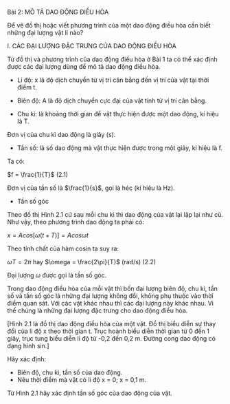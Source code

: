 Bài 2: MÔ TẢ DAO ĐỘNG ĐIỀU HÒA

Để vẽ đồ thị hoặc viết phương trình của một dao động điều hòa cần biết những đại lượng vật lí nào?

I. CÁC ĐẠI LƯỢNG ĐẶC TRƯNG CỦA DAO ĐỘNG ĐIỀU HÒA

Từ đồ thị và phương trình của dao động điều hòa ở Bài 1 ta có thể xác định được các đại lượng dùng để mô tả dao động điều hòa.

- Li độ: x là độ dịch chuyển từ vị trí cân bằng đến vị trí của vật tại thời điểm t.

- Biên độ: A là độ dịch chuyển cực đại của vật tính từ vị trí cân bằng.

- Chu kì: là khoảng thời gian để vật thực hiện được một dao động, kí hiệu là T.

Đơn vị của chu kì dao động là giây (s).

- Tần số: là số dao động mà vật thực hiện được trong một giây, kí hiệu là f.

Ta có:

$f = \frac{1}{T}$  (2.1)

Đơn vị của tần số là $\frac{1}{s}$, gọi là héc (kí hiệu là Hz).

- Tần số góc

Theo đồ thị Hình 2.1 cứ sau mỗi chu kì thì dao động của vật lại lặp lại như cũ. Như vậy, theo phương trình dao động ta phải có:

$x = Acos[\omega(t + T)] = Acos\omega t$

Theo tính chất của hàm cosin ta suy ra:

$\omega T = 2\pi$ hay $\omega = \frac{2\pi}{T}$ (rad/s)  (2.2)

Đại lượng $\omega$ được gọi là tần số góc.

Trong dao động điều hòa của mỗi vật thì bốn đại lượng biên độ, chu kì, tần số và tần số góc là những đại lượng không đổi, không phụ thuộc vào thời điểm quan sát. Với các vật khác nhau thì các đại lượng này khác nhau. Vì thế chúng là những đại lượng đặc trưng cho dao động điều hòa.

[Hình 2.1 là đồ thị dao động điều hòa của một vật. Đồ thị biểu diễn sự thay đổi của li độ x theo thời gian t. Trục hoành biểu diễn thời gian từ 0 đến 1 giây, trục tung biểu diễn li độ từ -0,2 đến 0,2 m. Đường cong dao động có dạng hình sin.]

Hãy xác định:
- Biên độ, chu kì, tần số của dao động.
- Nêu thời điểm mà vật có li độ x = 0; x = 0,1 m.

Từ Hình 2.1 hãy xác định tần số góc của dao động của vật.